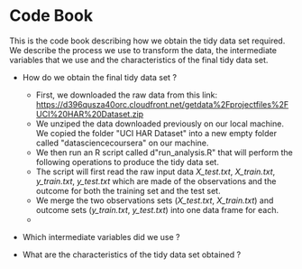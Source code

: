 Code Book
===================

This is the code book describing how we obtain the tidy data set required. We describe the process we use to transform the data, the intermediate variables that we use and the characteristics of the final tidy data set.

* How do we obtain the final tidy data set ?
  - First, we downloaded the raw data from this link: https://d396qusza40orc.cloudfront.net/getdata%2Fprojectfiles%2FUCI%20HAR%20Dataset.zip 
  - We unziped the data downloaded previously on our local machine. We copied the folder "UCI HAR Dataset" into a new empty folder called "datasciencecoursera" on our machine.
  - We then run an R script called d"run_analysis.R" that will perform the following operations to produce the tidy data set.
  - The script will first read the raw input data <i>X_test.txt</i>, <i>X_train.txt</i>, <i>y_train.txt</i>, <i>y_test.txt</i> which are made of the observations and the outcome for both the training set and the test set.
  - We merge the two observations sets (<i>X_test.txt</i>, <i>X_train.txt</i>) and outcome sets (<i>y_train.txt</i>, <i>y_test.txt</i>) into one data frame for each.
  - 

* Which intermediate variables did we use ?

* What are the characteristics of the tidy data set obtained ?


